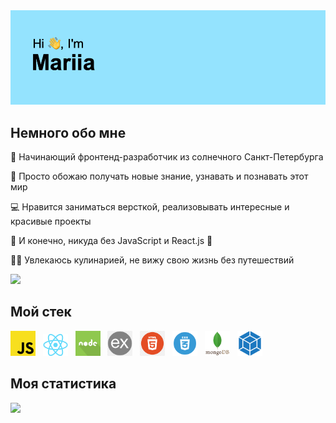<img src="header.png" alt="баннер">

## Немного обо мне

&#127810; Начинающий фронтенд-разработчик из солнечного Санкт-Петербурга

&#129495; Просто обожаю получать новые знание, узнавать и познавать этот мир

&#128187; Нравится заниматься версткой, реализовывать интересные и красивые проекты

&#127793; И конечно, никуда без JavaScript и React.js &#128170;

&#128105;&#8205;&#127859; Увлекаюсь кулинарией, не вижу свою жизнь без путешествий

![](https://github-profile-summary-cards.vercel.app/api/cards/profile-details?username=mariarez&theme=default)

## Мой стек
<img src="js.png" alt="JavaScript" width="40px">
&nbsp;
<img src="react.png" alt="React.js" width="40px">
&nbsp;
<img src="node.png" alt="Node.js" width="40px">
&nbsp;
<img src="express.png" alt="Express.js" width="40px">
&nbsp;
<img src="html.png" alt="HTML" width="40px">
&nbsp;
<img src="csS.png" alt="CSS" width="40px">
&nbsp;
<img src="mongodb.png" alt="Mongodb" width="40px">
&nbsp;
<img src="webpack.png" alt="Webpack" width="40px">
&nbsp;

## Моя статистика
![](https://github-profile-summary-cards.vercel.app/api/cards/repos-per-language?username=mariarez&theme=default)



